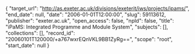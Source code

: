 {
  "target_url": "http://as.exeter.ac.uk/divisions/exeterit/iws/projects/ipams/", 
  "end_date": null, 
  "date": "2006-01-01T12:00:00", 
  "slug": 59113612, 
  "publisher": "exeter.ac.uk", 
  "open_access": false, 
  "npld": false, 
  "title": "iPaMS: Integrated Programme and Module System", 
  "subjects": [], 
  "collections": [], 
  "record_id": "20060101T120000/+a767wxrEQnVKL9BB1ZyRg==", 
  "scope": "root", 
  "start_date": null
}

